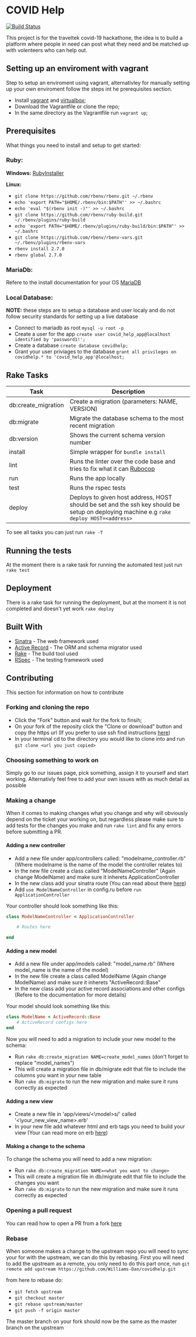 
# COVID Help

[![Build Status](https://travis-ci.org/Williams-Dan/covidhelp.svg?branch=master)](https://travis-ci.org/Williams-Dan/covidhelp)

This project is for the traveltek covid-19 hackathone, the idea is to build a platform where people in need can post what they need and be matched up with volenteers who can help out.

## Setting up an enviroment with vagrant

Step to setup an enviroment using vagrant, alternativley for manually setting up your own enviroment follow the steps int he prerequisites section.

* Install [vagrant](https://www.vagrantup.com/docs/installation/) and [virtualbox](https://www.virtualbox.org/wiki/Downloads);
* Download the Vagrantfile or clone the repo;
* In the same directory as the Vagrantfile run `vagrant up`;


## Prerequisites

What things you need to install and setup to get started:

### Ruby:

**Windows:** [RubyInstaller](https://rubyinstaller.org/2020/01/05/rubyinstaller-2.7.0-1-released.html)

**Linux:** 

* `git clone https://github.com/rbenv/rbenv.git ~/.rbenv`
* `echo 'export PATH="$HOME/.rbenv/bin:$PATH"' >> ~/.bashrc`
* `echo 'eval "$(rbenv init -)"' >> ~/.bashrc`
* `git clone https://github.com/rbenv/ruby-build.git ~/.rbenv/plugins/ruby-build`
* `echo 'export PATH="$HOME/.rbenv/plugins/ruby-build/bin:$PATH"' >> ~/.bashrc`
* `git clone https://github.com/rbenv/rbenv-vars.git ~/.rbenv/plugins/rbenv-vars`
* `rbenv install 2.7.0`
* `rbenv global 2.7.0`

### MariaDb:

Refere to the install documentation for your OS [MariaDB](https://mariadb.com/kb/en/getting-installing-and-upgrading-mariadb/)

### Local Database:

**NOTE:** these steps are to setup a database and user localy and do not follow security standards for setting up a live database

* Connect to mariadb as root `mysql -u root -p`
* Create a user for the app `create user covid_help_app@localhost identified by 'password1!';` 
* Create a database `create database covidhelp;`
* Grant your user priviages to the database `grant all privileges on covidhelp.* to 'covid_help_app'@localhost;`


## Rake Tasks

Task | Description
------------ | -------------
db:create_migration | Create a migration (parameters: NAME, VERSION)
db:migrate |  Migrate the database schema to the most recent migration
db:version | Shows the current schema version number
install | Simple wrapper for `bundle install`
lint | Runs the linter over the code base and tries to fix what it can [Rubocop](https://docs.rubocop.org/en/stable/)
run | Runs the app locally
test | Runs the rspec tests
deploy | Deploys to given host address, HOST should be set and the ssh key should be setup on deploying machine e.g `rake deploy HOST=<address>`

To see all tasks you can just run `rake -T`


## Running the tests

At the moment there is a rake task for running the automated test just run `rake test`

## Deployment

There is a rake task for running the deployment, but at the moment it is not completed and doesn't yet work `rake deploy`

## Built With

* [Sinatra](http://sinatrarb.com/intro.html) - The web framework used
* [Active Record](https://www.rubydoc.info/gems/sinatra-activerecord/2.0.18) - The ORM and schema migrator used
* [Rake](https://ruby.github.io/rake/) - The build tool used
* [RSpec](https://rspec.info/documentation/) - The testing framework used

## Contributing

This section for information on how to contribute

### Forking and cloning the repo

* Click the "Fork" button and wait for the fork to finsih;
* On your fork of the reposity click the "Clone or download" button and copy the https url (If you prefer to use ssh find instructions [here](https://help.github.com/en/github/authenticating-to-github/connecting-to-github-with-ssh))
* In your terminal cd to the directory you would like to clone into and run `git clone <url you just copied>`

### Choosing something to work on

Simply go to our issues page, pick something, assign it to yourself and start working. Alternativly feel free to add your own issues with as much detail as possible

### Making a change 

When it comes to making changes what you change and why will obviously depend on the ticket your working on, but regardless please make sure to add tests for the changes you make and run `rake lint` and fix any errors before submitting a PR.

#### Adding a new controller

* Add a new file under app/controllers called: "modelname_controller.rb" (Where modelname is the name of the model the controller relates to)
* In the new file create a class called "ModelNameController" (Again change ModelName) and make sure it inherets ApplicationController
* In the new class add your sinatra route (You can read about there [here](http://sinatrarb.com/intro.html))
* Add `use ModelNameController` in config.ru before `run ApplicationController`

Your controller should look something like this:

```ruby
class ModelNameController < ApplicationController

	# Routes here

end
```

#### Adding a new model

* Add a new file under app/models called: "model_name.rb" (Where model_name is the name of the model)
* In the new file create a class called ModelName (Again change ModelName) and make sure it inherets "ActiveRecord::Base"
* In the new class add your active record associations and other configs (Refere to the documentation for more details)

Your model should look something like this:

```ruby
class ModelName < ActiveRecord::Base
	# ActiveRecord configs here
end
```

Now you will need to add a migration to include your new model to the schema:

* Run `rake db:create_migration NAME=create_model_names` (don't forget to replace "model_names")
* This will create a migration file in db/migrate edit that file to include the columns you want in your new table
* Run `rake db:migrate` to run the new migration and make sure it runs correctly as expected

#### Adding a new view

* Create a new file in 'app/views/<\model>s/' called '<\your_new_view_name>.erb'
* In your new file add whatever html and erb tags you need to build your view (Your can read more on erb [here](https://docs.ruby-lang.org/en/2.7.0/ERB.html))

#### Making a change to the schema

To change the schema you will need to add a new migration:

* Run `rake db:create_migration NAME=<what you want to change>` 
* This will create a migration file in db/migrate edit that file to include the changes you want
* Run `rake db:migrate` to run the new migration and make sure it runs correctly as expected

### Opening a pull request

You can read how to open a PR from a fork [here](https://help.github.com/en/github/collaborating-with-issues-and-pull-requests/creating-a-pull-request-from-a-fork)

### Rebase

When someone makes a change to the upstream repo you will need to sync your for with the upstream, we can do this by rebasing.
First you will need to add the upstream as a remote, you only need to do this part once, run `git remote add upstream https://github.com/Williams-Dan/covidhelp.git`

from here to rebase do:
* `git fetch upstream`
* `git checkout master`
* `git rebase upstream/master`
* `git push -f origin master`

The master branch on your fork should now be the same as the master branch on the upstream

